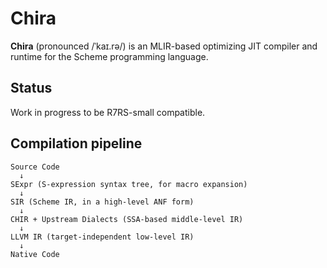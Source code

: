 # Chira

**Chira** (pronounced /ˈkaɪ.rə/) is an MLIR-based optimizing JIT compiler and runtime for the Scheme programming language.

## Status

Work in progress to be R7RS-small compatible.

## Compilation pipeline

```
Source Code
  ↓
SExpr (S-expression syntax tree, for macro expansion)
  ↓
SIR (Scheme IR, in a high-level ANF form)
  ↓
CHIR + Upstream Dialects (SSA-based middle-level IR)
  ↓
LLVM IR (target-independent low-level IR)
  ↓
Native Code
```
